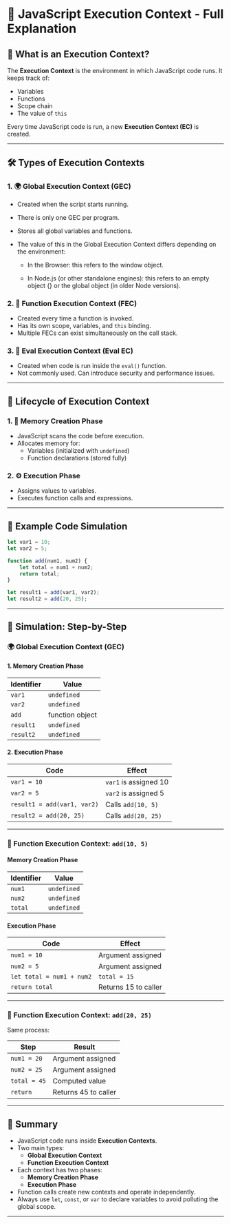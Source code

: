 # 🧠 JavaScript Execution Context - Full Explanation

## 📘 What is an Execution Context?

The **Execution Context** is the environment in which JavaScript code runs. It keeps track of:

- Variables
- Functions
- Scope chain
- The value of `this`

Every time JavaScript code is run, a new **Execution Context (EC)** is created.

---

## 🛠 Types of Execution Contexts

### 1. 🌍 Global Execution Context (GEC)

- Created when the script starts running.
- There is only one GEC per program.
- Stores all global variables and functions.
- The value of this in the Global Execution Context differs depending on the environment:

  - In the Browser: this refers to the window object.

  - In Node.js (or other standalone engines): this refers to an empty object {} or the global object (in older Node versions).

### 2. 🧩 Function Execution Context (FEC)

- Created every time a function is invoked.
- Has its own scope, variables, and `this` binding.
- Multiple FECs can exist simultaneously on the call stack.

### 3. 📆 Eval Execution Context (Eval EC)

- Created when code is run inside the `eval()` function.
- Not commonly used. Can introduce security and performance issues.

---

## 🔁 Lifecycle of Execution Context

### 1. 💾 Memory Creation Phase

- JavaScript scans the code before execution.
- Allocates memory for:
  - Variables (initialized with `undefined`)
  - Function declarations (stored fully)

### 2. ⚙️ Execution Phase

- Assigns values to variables.
- Executes function calls and expressions.

---

## 🧪 Example Code Simulation

```js
let var1 = 10;
let var2 = 5;

function add(num1, num2) {
    let total = num1 + num2;
    return total;
}

let result1 = add(var1, var2);
let result2 = add(20, 25);
```

---

## 🧮 Simulation: Step-by-Step

### 🌍 Global Execution Context (GEC)

#### 1. Memory Creation Phase

| Identifier | Value           |
| ---------- | --------------- |
| `var1`     | `undefined`     |
| `var2`     | `undefined`     |
| `add`      | function object |
| `result1`  | `undefined`     |
| `result2`  | `undefined`     |

#### 2. Execution Phase

| Code                        | Effect                |
| --------------------------- | --------------------- |
| `var1 = 10`                 | `var1` is assigned 10 |
| `var2 = 5`                  | `var2` is assigned 5  |
| `result1 = add(var1, var2)` | Calls `add(10, 5)`    |
| `result2 = add(20, 25)`     | Calls `add(20, 25)`   |

---

### 🧩 Function Execution Context: `add(10, 5)`

#### Memory Creation Phase

| Identifier | Value       |
| ---------- | ----------- |
| `num1`     | `undefined` |
| `num2`     | `undefined` |
| `total`    | `undefined` |

#### Execution Phase

| Code                      | Effect               |
| ------------------------- | -------------------- |
| `num1 = 10`               | Argument assigned    |
| `num2 = 5`                | Argument assigned    |
| `let total = num1 + num2` | `total = 15`         |
| `return total`            | Returns 15 to caller |

---

### 🧩 Function Execution Context: `add(20, 25)`

Same process:

| Step         | Result               |
| ------------ | -------------------- |
| `num1 = 20`  | Argument assigned    |
| `num2 = 25`  | Argument assigned    |
| `total = 45` | Computed value       |
| `return`     | Returns 45 to caller |

---

## 📌 Summary

- JavaScript code runs inside **Execution Contexts**.
- Two main types:
  - **Global Execution Context**
  - **Function Execution Context**
- Each context has two phases:
  - **Memory Creation Phase**
  - **Execution Phase**
- Function calls create new contexts and operate independently.
- Always use `let`, `const`, or `var` to declare variables to avoid polluting the global scope.

---

##
